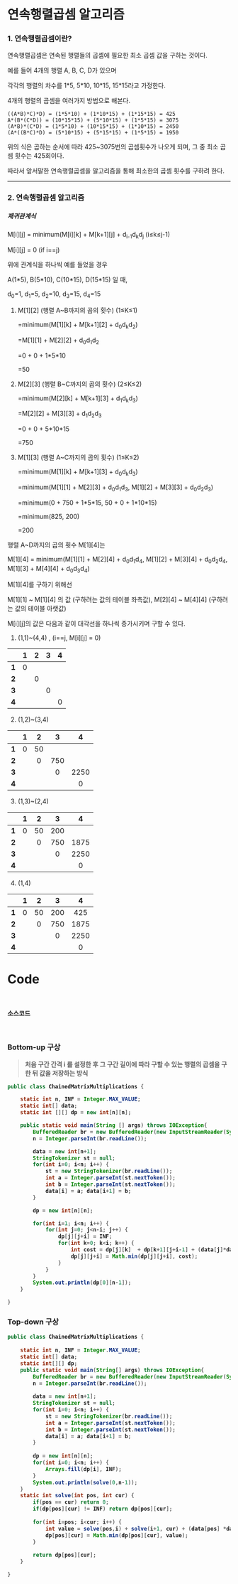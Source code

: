 # 연속행렬곱셈 알고리즘

### 1. 연속행렬곱셈이란?

연속행렬곱셈은 연속된 행렬들의 곱셈에 필요한 최소 곱셈 값을 구하는 것이다.

예를 들어 4개의 행렬 A, B, C, D가 있으며

각각의 행렬의 차수를 1&#42;5, 5&#42;10, 10&#42;15, 15&#42;15라고 가정한다.

4개의 행렬의 곱셈을 여러가지 방법으로 해본다.

```
((A*B)*C)*D) = (1*5*10) + (1*10*15) + (1*15*15) = 425
A*(B*(C*D)) = (10*15*15) + (5*10*15) + (1*5*15) = 3075
(A*B)*(C*D) = (1*5*10) + (10*15*15) + (1*10*15) = 2450
(A*((B*C)*D) = (5*10*15) + (5*15*15) + (1*5*15) = 1950
```

위의 식은 곱하는 순서에 따라 425~3075번의 곱셈횟수가 나오게 되며, 그 중 최소 곱셈 횟수는 425회이다.

따라서 앞서말한 연속행렬곱셈을 알고리즘을 통해 최소한의 곱셈 횟수를 구하려 한다.

____

### 2. 연속행렬곱셈 알고리즘

##### 재귀관계식

M&#91;i&#93;&#91;j&#93; = minimum(M&#91;i&#93;&#91;k&#93; + M&#91;k+1&#93;&#91;j&#93; + d<sub>i-1</sub>d<sub>k</sub>d<sub>j</sub> (i≤k≤j-1)

M&#91;i&#93;&#91;j&#93; = 0																(if i==j)

위에 관계식을 하나씩 예를 들었을 경우

A(1&#42;5), B(5&#42;10), C(10&#42;15), D(15&#42;15) 일 때,

d<sub>0</sub>=1, d<sub>1</sub>=5, d<sub>2</sub>=10, d<sub>3</sub>=15, d<sub>4</sub>=15



1. M&#91;1&#93;&#91;2&#93; (행렬 A~B까지의 곱의 횟수) (1≤K≤1) 

    =minimum(M&#91;1&#93;&#91;k&#93; + M&#91;k+1&#93;&#91;2&#93; + d<sub>0</sub>d<sub>k</sub>d<sub>2</sub>)

    =M&#91;1&#93;&#91;1&#93; + M&#91;2&#93;&#91;2&#93; + d<sub>0</sub>d<sub>1</sub>d<sub>2</sub>

    =0 + 0 + 1&#42;5&#42;10

    =50

2. M&#91;2&#93;&#91;3&#93; (행렬 B~C까지의 곱의 횟수) (2≤K≤2) 

    =minimum(M&#91;2&#93;&#91;k&#93; + M&#91;k+1&#93;&#91;3&#93; + d<sub>1</sub>d<sub>k</sub>d<sub>3</sub>)

    =M&#91;2&#93;&#91;2&#93; + M&#91;3&#93;&#91;3&#93; + d<sub>1</sub>d<sub>2</sub>d<sub>3</sub>

    =0 + 0 + 5&#42;10&#42;15

    =750

3. M&#91;1&#93;&#91;3&#93; (행렬 A~C까지의 곱의 횟수) (1≤K≤2) 

    =minimum(M&#91;1&#93;&#91;k&#93; + M&#91;k+1&#93;&#91;3&#93; + d<sub>0</sub>d<sub>k</sub>d<sub>3</sub>)

    =minimum(M&#91;1&#93;&#91;1&#93; + M&#91;2&#93;&#91;3&#93; + d<sub>0</sub>d<sub>1</sub>d<sub>3</sub>, M&#91;1&#93;&#91;2&#93; + M&#91;3&#93;&#91;3&#93; + d<sub>0</sub>d<sub>2</sub>d<sub>3</sub>)

    =minimum(0 + 750 + 1&#42;5&#42;15, 50 + 0 + 1&#42;10&#42;15)

    =minimum(825, 200)

    =200

행렬 A~D까지의 곱의 횟수 M&#91;1&#93;&#91;4&#93;는 

M&#91;1&#93;&#91;4&#93; = minimum(M&#91;1&#93;&#91;1&#93; + M&#91;2&#93;&#91;4&#93; + d<sub>0</sub>d<sub>1</sub>d<sub>4</sub>, M&#91;1&#93;&#91;2&#93; + M&#91;3&#93;&#91;4&#93; + d<sub>0</sub>d<sub>2</sub>d<sub>4</sub>, M&#91;1&#93;&#91;3&#93; + M&#91;4&#93;&#91;4&#93; + d<sub>0</sub>d<sub>3</sub>d<sub>4</sub>)

M&#91;1&#93;&#91;4&#93;를 구하기 위해선

M&#91;1&#93;&#91;1&#93; ~ M&#91;1&#93;&#91;4&#93; 의 값 (구하려는 값의 테이블 좌측값), M&#91;2&#93;&#91;4&#93; ~ M&#91;4&#93;&#91;4&#93; (구하려는 값의 테이블 아랫값)

M&#91;i&#93;&#91;j&#93;의 값은 다음과 같이 대각선을 하나씩 증가시키며 구할 수 있다.

1) (1,1)~(4,4) , (i==j, M&#91;i&#93;&#91;j&#93; = 0)

|       |  1   |  2   |  3   |  4   |
| :---- | :--: | :--: | :--: | :--: |
| **1** |  0   |      |      |      |
| **2** |      |  0   |      |      |
| **3** |      |      |  0   |      |
| **4** |      |      |      |  0   |

2) (1,2)~(3,4)

|       |  1   |  2   |  3   |  4   |
| ----- | :--: | :--: | :--: | :--: |
| **1** |  0   |  50  |      |      |
| **2** |      |  0   | 750  |      |
| **3** |      |      |  0   | 2250 |
| **4** |      |      |      |  0   |

3) (1,3)~(2,4)

|       |  1   |  2   |  3   |  4   |
| ----- | :--: | :--: | :--: | :--: |
| **1** |  0   |  50  | 200  |      |
| **2** |      |  0   | 750  | 1875 |
| **3** |      |      |  0   | 2250 |
| **4** |      |      |      |  0   |

4) (1,4)

|       |  1   |  2   |  3   |  4   |
| ----- | :--: | :--: | :--: | :--: |
| **1** |  0   |  50  | 200  | 425  |
| **2** |      |  0   | 750  | 1875 |
| **3** |      |      |  0   | 2250 |
| **4** |      |      |      |  0   |

# Code

<br>

<strong> 소스코드

<br>

### Bottom-up 구상
> 처음 구간 간격  i 를 설정한 후 그 구간 길이에 따라 구할 수 있는 행렬의 곱셈을 구한 뒤 값을 저장하는 방식

```JAVA
public class ChainedMatrixMultiplications {

    static int n, INF = Integer.MAX_VALUE;
    static int[] data;
    static int [][] dp = new int[n][n];

    public static void main(String [] args) throws IOException{
        BufferedReader br = new BufferedReader(new InputStreamReader(System.in));
        n = Integer.parseInt(br.readLine());

        data = new int[n+1];
        StringTokenizer st = null;
        for(int i=0; i<n; i++) {
            st = new StringTokenizer(br.readLine());
            int a = Integer.parseInt(st.nextToken());
            int b = Integer.parseInt(st.nextToken());
            data[i] = a; data[i+1] = b;
        }

        dp = new int[n][n];

        for(int i=1; i<n; i++) {
            for(int j=0; j<n-i; j++) {
                dp[j][j+i] = INF;
                for(int k=0; k<i; k++) {
                    int cost = dp[j][k]  + dp[k+1][j+i-1] + (data[j]*data[k+1]*data[j+i]);
                    dp[j][j+i] = Math.min(dp[j][j+i], cost);
                }
            }
        }
        System.out.println(dp[0][n-1]);
    }

}
```
### Top-down 구상

```JAVA
public class ChainedMatrixMultiplications {
    
    static int n, INF = Integer.MAX_VALUE;
	static int[] data;
	static int[][] dp;
	public static void main(String[] args) throws IOException{
		BufferedReader br = new BufferedReader(new InputStreamReader(System.in));
		n = Integer.parseInt(br.readLine());
		
		data = new int[n+1];
		StringTokenizer st = null;
		for(int i=0; i<n; i++) {
			st = new StringTokenizer(br.readLine());
			int a = Integer.parseInt(st.nextToken());
			int b = Integer.parseInt(st.nextToken());
			data[i] = a; data[i+1] = b;
		}
		
		dp = new int[n][n];
		for(int i=0; i<n; i++) {
			Arrays.fill(dp[i], INF);
		}
		System.out.println(solve(0,n-1));
	}
	static int solve(int pos, int cur) {
		if(pos == cur) return 0;
		if(dp[pos][cur] != INF) return dp[pos][cur];
		
		for(int i=pos; i<cur; i++) {
			int value = solve(pos,i) + solve(i+1, cur) + (data[pos] *data[i+1]*data[cur+1]);
			dp[pos][cur] = Math.min(dp[pos][cur], value);
		}
		
		return dp[pos][cur];
	}

}
```